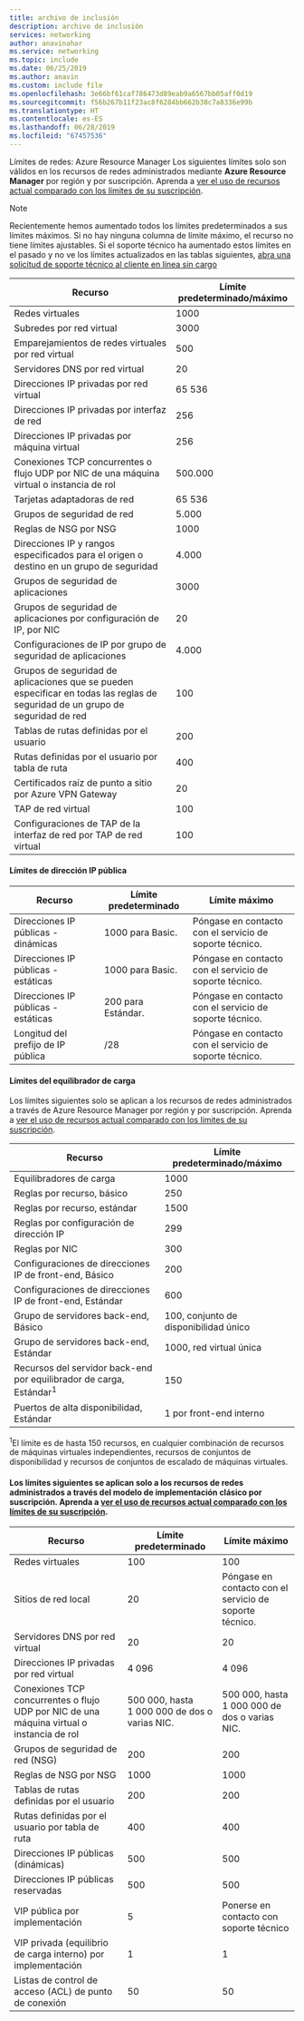 ```yaml
---
title: archivo de inclusión
description: archivo de inclusión
services: networking
author: anavinahar
ms.service: networking
ms.topic: include
ms.date: 06/25/2019
ms.author: anavin
ms.custom: include file
ms.openlocfilehash: 3e66bf61caf786473d89eab9a6567bb05aff0d19
ms.sourcegitcommit: f56b267b11f23ac8f6284bb662b38c7a8336e99b
ms.translationtype: HT
ms.contentlocale: es-ES
ms.lasthandoff: 06/28/2019
ms.locfileid: "67457536"
---
```

<a name="azure-resource-manager-virtual-networking-limits"></a>Límites de redes: Azure Resource Manager Los siguientes límites solo son válidos en los recursos de redes administrados mediante **Azure Resource Manager** por región y por suscripción. Aprenda a [ver el uso de recursos actual comparado con los límites de su suscripción](../articles/networking/check-usage-against-limits.md).

> [!NOTE]
> Recientemente hemos aumentado todos los límites predeterminados a sus límites máximos. Si no hay ninguna columna de límite máximo, el recurso no tiene límites ajustables. Si el soporte técnico ha aumentado estos límites en el pasado y no ve los límites actualizados en las tablas siguientes, [abra una solicitud de soporte técnico al cliente en línea sin cargo](../articles/azure-resource-manager/resource-manager-quota-errors.md)

| Recurso | Límite predeterminado/máximo | 
| --- | --- |
| Redes virtuales |1000 |
| Subredes por red virtual |3000 |
| Emparejamientos de redes virtuales por red virtual |500 |
| Servidores DNS por red virtual |20 |
| Direcciones IP privadas por red virtual |65 536 |
| Direcciones IP privadas por interfaz de red |256 |
| Direcciones IP privadas por máquina virtual |256 |
| Conexiones TCP concurrentes o flujo UDP por NIC de una máquina virtual o instancia de rol |500.000 |
| Tarjetas adaptadoras de red |65 536 |
| Grupos de seguridad de red |5\.000 |
| Reglas de NSG por NSG |1000 |
| Direcciones IP y rangos especificados para el origen o destino en un grupo de seguridad |4\.000 |
| Grupos de seguridad de aplicaciones |3000 |
| Grupos de seguridad de aplicaciones por configuración de IP, por NIC |20 |
| Configuraciones de IP por grupo de seguridad de aplicaciones |4\.000 |
| Grupos de seguridad de aplicaciones que se pueden especificar en todas las reglas de seguridad de un grupo de seguridad de red |100 |
| Tablas de rutas definidas por el usuario |200 |
| Rutas definidas por el usuario por tabla de ruta |400 |
| Certificados raíz de punto a sitio por Azure VPN Gateway |20 |
| TAP de red virtual |100 |
| Configuraciones de TAP de la interfaz de red por TAP de red virtual |100 |

#### <a name="publicip-address"></a>Límites de dirección IP pública
| Recurso | Límite predeterminado | Límite máximo |
| --- | --- | --- |
| Direcciones IP públicas - dinámicas | 1000 para Basic. |Póngase en contacto con el servicio de soporte técnico. |
| Direcciones IP públicas - estáticas | 1000 para Basic. |Póngase en contacto con el servicio de soporte técnico. |
| Direcciones IP públicas - estáticas | 200 para Estándar.|Póngase en contacto con el servicio de soporte técnico. |
| Longitud del prefijo de IP pública | /28 | Póngase en contacto con el servicio de soporte técnico. |

#### <a name="load-balancer"></a>Límites del equilibrador de carga
Los límites siguientes solo se aplican a los recursos de redes administrados a través de Azure Resource Manager por región y por suscripción. Aprenda a [ver el uso de recursos actual comparado con los límites de su suscripción](../articles/networking/check-usage-against-limits.md).

| Recurso | Límite predeterminado/máximo |
| --- | --- |
| Equilibradores de carga | 1000 | 
| Reglas por recurso, básico | 250 |
| Reglas por recurso, estándar | 1500 | 
| Reglas por configuración de dirección IP | 299 |
| Reglas por NIC | 300 |
| Configuraciones de direcciones IP de front-end, Básico | 200 |
| Configuraciones de direcciones IP de front-end, Estándar | 600 |
| Grupo de servidores back-end, Básico | 100, conjunto de disponibilidad único |
| Grupo de servidores back-end, Estándar | 1000, red virtual única |
| Recursos del servidor back-end por equilibrador de carga, Estándar<sup>1</sup> | 150 |
| Puertos de alta disponibilidad, Estándar | 1 por front-end interno |

<sup>1</sup>El límite es de hasta 150 recursos, en cualquier combinación de recursos de máquinas virtuales independientes, recursos de conjuntos de disponibilidad y recursos de conjuntos de escalado de máquinas virtuales.

#### <a name="virtual-networking-limits-classic"></a>Los límites siguientes se aplican solo a los recursos de redes administrados a través del modelo de implementación **clásico** por suscripción. Aprenda a [ver el uso de recursos actual comparado con los límites de su suscripción](../articles/networking/check-usage-against-limits.md).

| Recurso | Límite predeterminado | Límite máximo |
| --- | --- | --- |
| Redes virtuales |100 |100 |
| Sitios de red local |20 |Póngase en contacto con el servicio de soporte técnico. |
| Servidores DNS por red virtual |20 |20 |
| Direcciones IP privadas por red virtual |4 096 |4 096 |
| Conexiones TCP concurrentes o flujo UDP por NIC de una máquina virtual o instancia de rol |500 000, hasta 1 000 000 de dos o varias NIC. |500 000, hasta 1 000 000 de dos o varias NIC. |
| Grupos de seguridad de red (NSG) |200 |200 |
| Reglas de NSG por NSG |1000 |1000 |
| Tablas de rutas definidas por el usuario |200 |200 |
| Rutas definidas por el usuario por tabla de ruta |400 |400 |
| Direcciones IP públicas (dinámicas) |500 |500 |
| Direcciones IP públicas reservadas |500 |500 |
| VIP pública por implementación |5 |Ponerse en contacto con soporte técnico |
| VIP privada (equilibrio de carga interno) por implementación |1 |1 |
| Listas de control de acceso (ACL) de punto de conexión |50 |50 |

